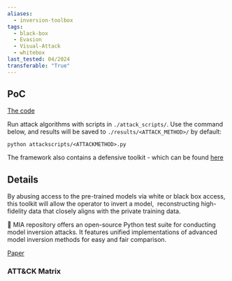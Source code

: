 ```yaml
---
aliases:
  - inversion-toolbox
tags:
  - black-box
  - Evasion
  - Visual-Attack
  - whitebox
last_tested: 04/2024
transferable: "True"
---
```

## **PoC**
[The code](https://github.com/ffhibnese/Model-Inversion-Attack-ToolBox) 

Run attack algorithms with scripts in `./attack_scripts/`. Use the command below, and results will be saved to `./results/<ATTACK_METHOD>/` by default:

`python attackscripts/<ATTACKMETHOD>.py` 

The framework also contains a defensive toolkit - which can be found [here]()

## **Details**
By abusing access to the pre-trained models via white or black box access, this toolkit will allow the operator to invert a model,  reconstructing high-fidelity data that closely aligns with the private training data. 

🚀 MIA repository offers an open-source Python test suite for conducting model inversion attacks. It features unified implementations of advanced model inversion methods for easy and fair comparison.

[Paper](https://arxiv.org/abs/2402.04013) 
### ATT&CK Matrix